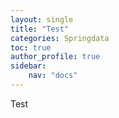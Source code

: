 ```yaml
---
layout: single
title: "Test"
categories: Springdata
toc: true
author_profile: true
sidebar:
    nav: "docs"
---
```



Test